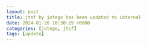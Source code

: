 ```yaml
---
layout: post
title: jtsf by jotego has been updated to internal
date: 2024-01-26 10:30:29 +0000
categories: [jotego, jtsf]
tags: [update]
---
```



